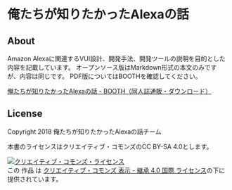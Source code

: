 # 俺たちが知りたかったAlexaの話

## About

Amazon Alexaに関連するVUI設計、開発手法、開発ツールの説明を目的とした内容を記載しています。
オープンソース版はMarkdown形式の本文のみですが、内容は同じです。
PDF版についてはBOOTHを確認してください。

[俺たちが知りたかったAlexaの話 \- BOOTH（同人誌通販・ダウンロード）](https://alexa.booth.pm/)

## License

Copyright 2018 俺たちが知りたかったAlexaの話チーム

本書のライセンスはクリエイティブ・コモンズのCC BY-SA 4.0とします。

<a rel="license" href="http://creativecommons.org/licenses/by-sa/4.0/"><img alt="クリエイティブ・コモンズ・ライセンス" style="border-width:0" src="https://i.creativecommons.org/l/by-sa/4.0/88x31.png" /></a><br />この 作品 は <a rel="license" href="http://creativecommons.org/licenses/by-sa/4.0/">クリエイティブ・コモンズ 表示 - 継承 4.0 国際 ライセンス</a>の下に提供されています。